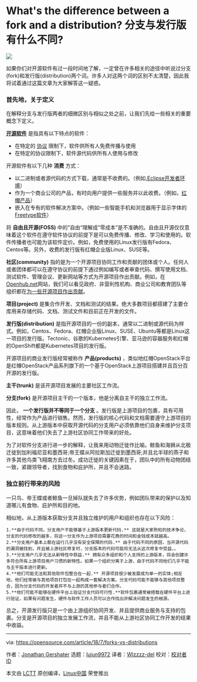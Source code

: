 What's the difference between a fork and a distribution?
分支与发行版有什么不同?
======

![](https://opensource.com/sites/default/files/styles/image-full-size/public/lead-images/spoons_forks_520x292_jh.png?itok=DzEzZBuG)

如果你们对开源软件有过一段时间地了解，一定曾在许多相关的途径中听说过分支(fork)和发行版(distribution)两个词。许多人对这两个词的区别不太清楚，因此我将试着通过这篇文章为大家解答这一疑惑。

### 首先地，关于定义

在解释分支与发行版两者的细微区别与相似之处之前，让我们先给一些相关的重要概念下定义。

**[开源软件][1]** 是指具有以下特点的软件：

 * 在特定的 [协议][2] 限制下，软件供所有人免费传播与使用
 * 在特定的协议限制下，软件源代码供所有人使用与修改

开源软件有以下几种 **消费** 方式：

 * 以二进制或者源代码的方式下载，通常是不收费的。（例如,[Eclipse开发者环境][3]）
 * 作为一个商业公司的产品，有时向用户提供一些服务并以此收费。（例如，[红帽产品][4]）
 * 嵌入在专有的软件解决方案中。（例如一些智能手机和浏览器用于显示字体的[Freetype软件][5]）

将 **自由且开源(FOSS)** 中的”自由“理解成“零成本”是不准确的。自由且开源仅仅意味着这个软件在遵守软件协议的前提下是可以免费传播、修改、学习和使用的。软件传播者也可能为该软件定价。例如，免费使用的Linux发行版有Fedora、Centos等。另外，收费的发行版有红帽企业版Linux、SUSE等。

**社区(community)** 指的是为一个开源项目协同工作和贡献的团体或个人。任何人或者团体都可以在遵守协议的前提下通过例如编写或者审查代码、撰写使用文档、测试软件、管理会议、更新网站等方式为开源项目作出贡献。例如，在[Openhub.net][6]网站，我们可以看见政府、非营利性机构、商业公司和教育团队等组织都在[为一些开源项目作出贡献][7]。

**项目(project)** 是集合作开发、文档和测试的结果。绝大多数项目都搭建了主要仓库用来存储代码、文档、测试文件和目前正在开发的文件。

**发行版(distribution)** 是指开源项目的一份的副本，通常以二进制或源代码为样式。例如，Centos、Fedora、红帽企业版Linux、SUSE、Ubuntu等都是Linux这一项目的发行版。Tectonic、谷歌的Kubernetes引擎、亚马逊的容器服务和红帽的OpenShift都是Kubernetes项目的发行版。

开源项目的商业发行版经常被称作 **产品(products)** ，类似地红帽OpenStack平台是红帽OpenStack产品系列旗下的一个基于OpenStack上游项目搭建并且百分百开源的发行版。

**主干(trunk)** 是该开源项目发展的主要社区工作流。

**分支(fork)** 是开源项目主干的一个版本，他是分离自主干的独立工作流。

因此， **一个发行版并不等同于一个分支** 。发行版是上游项目的包裹，具有可用性，经常作为产品进行销售。然而，发行版的核心代码和文档需要遵守上游项目的版本规则。从上游版本中获取开源代码的分支用户必须依靠他们自身来维护分支项目，这意味着他们失去了上游社区协同工作带来的好处。

为了对软件分支进行进一步的解释，让我来用动物迁徙作比喻。鲸鱼和海狮从北极迁徙到加利福尼亚和墨西哥;帝王蝶从阿拉斯加迁徙到墨西哥;并且北半球的燕子和许多其他鸟类飞翔南方去过冬。成功迁徙的关键因素在于，团队中的所有动物团结一致，紧跟领导者，找到食物和庇护所，并且不会迷路。

### 独立前行带来的风险

一只鸟、帝王蝶或者鲸鱼一旦掉队就失去了许多优势，例如团队带来的保护以及知道哪儿有食物、庇护所和目的地。

相似地，从上游版本获取分支并且独立维护的用户和组织也存在以下风险：

	1.**由于代码不同，分支用户不能够基于上游版本更新代码.** 这就是大家熟知的技术争论，分支的代码修改的越多，将这一分支作为上游项目需要花费的时间和金钱成本就越高。
	2.**分支用户基本上都在运行几乎没有安全保障的代码.** 由于代码不同的原因，当开源代码的漏洞被找到，并且被上游社区修复时，分支版本的代码可能将无法从这次修复中受益，。 
	3.**分支用户几乎无法从新特性中获益.** 拥有众多组织和个人支持的上游版本，将会创建许多符合所有上游项目用户习惯的新特性。如果一个组织分离于上游，由于代码不同他们几乎不能与主干版本进行更新。
	4.**他们可能无法和其他软件包整合在一起.** 开源项目很少被发展成为单一的实体;相反地，他们经常被与其他项目打包在一起构成一套解决方案。分支代码可能不能够与其他项目整合，因为分支代码的开发者并不与上游的其他参与者们合作。
	5.**他们可能不能够在硬件平台上验证分支代码可行性.**软件包裹通常被搭载在硬件平台上进行验证，如果有问题发生，硬件与软件工作人员可以合作找出并解决问题发生的根源。

总之，开源发行版只是一个由上游组织协同开发、并且提供商业服务与支持的包裹。分支是开源项目的独立发展工作流，并且不能从上游社区协同工作开发的结果中收益。

--------------------------------------------------------------------------------

via: https://opensource.com/article/18/7/forks-vs-distributions

作者：[Jonathan Gershater][a]
选题：[lujun9972](https://github.com/lujun9972)
译者：[Wlzzzz-del](https://github.com/Wlzzzz-del)
校对：[校对者ID](https://github.com/校对者ID)

本文由 [LCTT](https://github.com/LCTT/TranslateProject) 原创编译，[Linux中国](https://linux.cn/) 荣誉推出

[a]:https://opensource.com/users/jgershat
[1]:https://opensource.com/resources/what-open-source
[2]:https://opensource.com/tags/licensing
[3]:https://www.eclipse.org/che/getting-started/download/
[4]:https://access.redhat.com/downloads
[5]:https://www.freetype.org/
[6]:http://openhub.net
[7]:https://www.openhub.net/explore/orgs

